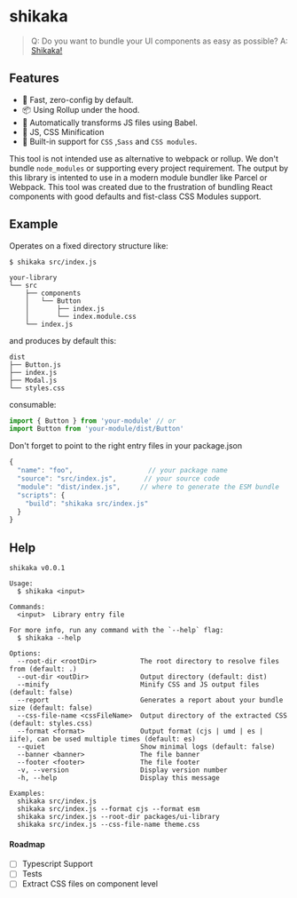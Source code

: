 # shikaka

> Q: Do you want to bundle your UI components as easy as possible?
> A: [Shikaka!](https://www.youtube.com/watch?v=PcjFVTI4_Gw)

## Features

- 🚀 Fast, zero-config by default.
- 📦 Using Rollup under the hood.
- 🚗 Automatically transforms JS files using Babel.
- 💼 JS, CSS Minification
- 💅 Built-in support for `CSS` ,`Sass` and `CSS modules`.

This tool is not intended use as alternative to webpack or rollup. We don't bundle `node_modules` or supporting every project requirement. The output by this library is intented to use in a modern module bundler like Parcel or Webpack. This tool was created due to the frustration of bundling React components with good defaults and fist-class CSS Modules support.

## Example

Operates on a fixed directory structure like:

```
$ shikaka src/index.js

your-library
└── src
    ├── components
    │   └── Button
    │       ├── index.js
    │       └── index.module.css
    └── index.js
```

and produces by default this:

```
dist
├── Button.js
├── index.js
├── Modal.js
└── styles.css
```

consumable:

```jsx
import { Button } from 'your-module' // or
import Button from 'your-module/dist/Button'
```

Don't forget to point to the right entry files in your package.json

```js
{
  "name": "foo",                   // your package name
  "source": "src/index.js",       // your source code
  "module": "dist/index.js",     // where to generate the ESM bundle
  "scripts": {
    "build": "shikaka src/index.js"
  }
}
```

## Help

```
shikaka v0.0.1

Usage:
  $ shikaka <input>

Commands:
  <input>  Library entry file

For more info, run any command with the `--help` flag:
  $ shikaka --help

Options:
  --root-dir <rootDir>           The root directory to resolve files from (default: .)
  --out-dir <outDir>             Output directory (default: dist)
  --minify                       Minify CSS and JS output files (default: false)
  --report                       Generates a report about your bundle size (default: false)
  --css-file-name <cssFileName>  Output directory of the extracted CSS (default: styles.css)
  --format <format>              Output format (cjs | umd | es | iife), can be used multiple times (default: es)
  --quiet                        Show minimal logs (default: false)
  --banner <banner>              The file banner 
  --footer <footer>              The file footer 
  -v, --version                  Display version number 
  -h, --help                     Display this message 

Examples:
  shikaka src/index.js
  shikaka src/index.js --format cjs --format esm
  shikaka src/index.js --root-dir packages/ui-library
  shikaka src/index.js --css-file-name theme.css
```

#### Roadmap

- [ ] Typescript Support
- [ ] Tests
- [ ] Extract CSS files on component level
